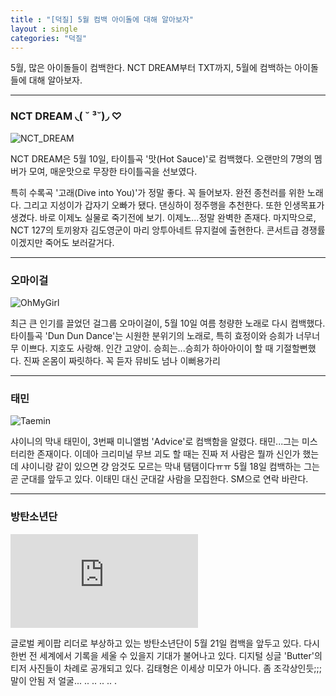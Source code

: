 ```yaml
---
title : "[덕질] 5월 컴백 아이돌에 대해 알아보자"
layout : single
categories: "덕질"
---
```


5월, 많은 아이돌들이 컴백한다. NCT DREAM부터 TXT까지, 5월에 컴백하는 아이돌들에 대해 알아보자.

---

### NCT DREAM ◟( ˘ ³˘)◞ ♡
![NCT_DREAM][Hot_Sauce]

[Hot_Sauce]: http://www.slist.kr/news/photo/202104/246959_413404_615.jpg

NCT DREAM은 5월 10일, 타이틀곡 '맛(Hot Sauce)'로 컴백했다. 
오랜만의 7명의 멤버가 모여, 매운맛으로 무장한 타이틀곡을 선보였다. 

특히 수록곡 '고래(Dive into You)'가 정말 좋다. 꼭 들어보자. 완전 종천러를 위한 노래다.
그리고 지성이가 갑자기 오빠가 됐다. 댄싱하이 정주행을 추천한다.
또한 인생목표가 생겼다. 바로 이제노 실물로 죽기전에 보기. 이제노...정말 완벽한 존재다.
마지막으로, NCT 127의 토끼왕자 김도영군이 마리 앙투아네트 뮤지컬에 출현한다. 콘서트급 경쟁률이겠지만 죽어도 보러갈거다. 

---

### 오마이걸
![OhMyGirl][dun_dun_dance]

[dun_dun_dance]: https://cdn.mhnse.com/news/photo/202105/74717_47573_434.jpg

최근 큰 인기를 끌었던 걸그룹 오마이걸이, 5월 10일 여름 청량한 노래로 다시 컴백했다. 
타이틀곡 'Dun Dun Dance'는 시원한 분위기의 노래로, 특히 효정이와 승희가 너무너무 이쁘다. 
지호도 사랑해. 인간 고양이.
승희는...승희가 하아아이이 할 때 기절할뻔했다. 진짜 온몸이 짜릿하다. 꼭 듣자 뮤비도 넘나 이뻐용가리

---

### 태민
![Taemin][advice]

[advice]: http://file.osen.co.kr/article/2021/05/14/202105141149775283_609de679e9f36.jpg

샤이니의 막내 태민이, 3번째 미니앨범 'Advice'로 컴백함을 알렸다.
태민...그는 미스터리한 존재이다. 이데아 크리미널 무브 괴도 할 때는 진짜 저 사람은 뭘까 신인가 했는데 샤이니랑 같이 있으면 걍 암것도 모르는 막내 탬탬이다ㅠㅠ 
5월 18일 컴백하는 그는 곧 군대를 앞두고 있다. 이태민 대신 군대갈 사람을 모집한다. SM으로 연락 바란다.

---

### 방탄소년단
![BTS][Butter]

[Butter]: https://img-s-msn-com.akamaized.net/tenant/amp/entityid/BB1gy3JU.img?h=315&w=600&m=6&q=60&o=t&l=f&f=jpg&x=241&y=380

글로벌 케이팝 리더로 부상하고 있는 방탄소년단이 5월 21일 컴백을 앞두고 있다. 
다시 한번 전 세계에서 기록을 세울 수 있을지 기대가 불어나고 있다. 
디지털 싱글 'Butter'의 티저 사진들이 차례로 공개되고 있다. 
김태형은 이세상 미모가 아니다. 좀 조각상인듯;;;말이 안됨 저 얼굴... .. .. .. .. .

